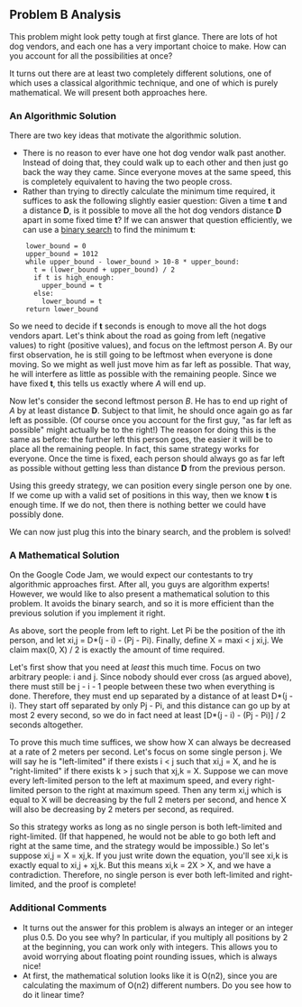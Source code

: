 Problem B Analysis
---

This problem might look petty tough at first glance. There are lots of hot dog vendors, and each one has a very important choice to make. How can you account for all the possibilities at once?

It turns out there are at least two completely different solutions, one of which uses a classical algorithmic technique, and one of which is purely mathematical. We will present both approaches here.

### An Algorithmic Solution

There are two key ideas that motivate the algorithmic solution.

-   There is no reason to ever have one hot dog vendor walk past another. Instead of doing that, they could walk up to each other and then just go back the way they came. Since everyone moves at the same speed, this is completely equivalent to having the two people cross.
-   Rather than trying to directly calculate the minimum time required, it suffices to ask the following slightly easier question: Given a time  **t**  and a distance  **D**, is it possible to move all the hot dog vendors distance  **D**  apart in some fixed time  **t**? If we can answer that question efficiently, we can use a  [binary search](http://www.google.com/search?sourceid=chrome&ie=UTF-8&q=binary+search)  to find the minimum  **t**:

```
    lower_bound = 0
    upper_bound = 1012
    while upper_bound - lower_bound > 10-8 * upper_bound:
      t = (lower_bound + upper_bound) / 2
      if t is high_enough:
        upper_bound = t
      else:
        lower_bound = t
    return lower_bound
```
So we need to decide if  **t**  seconds is enough to move all the hot dogs vendors apart. Let's think about the road as going from left (negative values) to right (positive values), and focus on the leftmost person  _A_. By our first observation, he is still going to be leftmost when everyone is done moving. So we might as well just move him as far left as possible. That way, he will interfere as little as possible with the remaining people. Since we have fixed  **t**, this tells us exactly where  _A_  will end up.

Now let's consider the second leftmost person  _B_. He has to end up right of  _A_  by at least distance  **D**. Subject to that limit, he should once again go as far left as possible. (Of course once you account for the first guy, "as far left as possible" might actually be to the right!) The reason for doing this is the same as before: the further left this person goes, the easier it will be to place all the remaining people. In fact, this same strategy works for everyone. Once the time is fixed, each person should always go as far left as possible without getting less than distance  **D**  from the previous person.

Using this greedy strategy, we can position every single person one by one. If we come up with a valid set of positions in this way, then we know  **t**  is enough time. If we do not, then there is nothing better we could have possibly done.

We can now just plug this into the binary search, and the problem is solved!

### A Mathematical Solution

On the Google Code Jam, we would expect our contestants to try algorithmic approaches first. After all, you guys are algorithm experts! However, we would like to also present a mathematical solution to this problem. It avoids the binary search, and so it is more efficient than the previous solution if you implement it right.

As above, sort the people from left to right. Let Pi  be the position of the ith  person, and let xi,j  = D*(j - i) - (Pj  - Pi). Finally, define X = maxi < j  xi,j. We claim max(0, X) / 2 is exactly the amount of time required.

Let's first show that you need at  _least_  this much time. Focus on two arbitrary people: i and j. Since nobody should ever cross (as argued above), there must still be j - i - 1 people between these two when everything is done. Therefore, they must end up separated by a distance of at least D*(j - i). They start off separated by only Pj  - Pi, and this distance can go up by at most 2 every second, so we do in fact need at least [D*(j - i) - (Pj  - Pi)] / 2 seconds altogether.

To prove this much time suffices, we show how X can always be decreased at a rate of 2 meters per second. Let's focus on some single person j. We will say he is "left-limited" if there exists i < j such that xi,j  = X, and he is "right-limited" if there exists k > j such that xj,k  = X. Suppose we can move every left-limited person to the left at maximum speed, and every right-limited person to the right at maximum speed. Then any term xi,j  which is equal to X will be decreasing by the full 2 meters per second, and hence X will also be decreasing by 2 meters per second, as required.

So this strategy works as long as no single person is both left-limited and right-limited. (If that happened, he would not be able to go both left and right at the same time, and the strategy would be impossible.) So let's suppose xi,j  = X = xj,k. If you just write down the equation, you'll see xi,k  is exactly equal to xi,j  + xj,k. But this means xi,k  = 2X > X, and we have a contradiction. Therefore, no single person is ever both left-limited and right-limited, and the proof is complete!

### Additional Comments

-   It turns out the answer for this problem is always an integer or an integer plus 0.5. Do you see why? In particular, if you multiply all positions by 2 at the beginning, you can work only with integers. This allows you to avoid worrying about floating point rounding issues, which is always nice!
-   At first, the mathematical solution looks like it is O(n2), since you are calculating the maximum of O(n2) different numbers. Do you see how to do it linear time?


